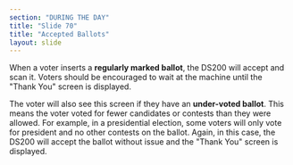 ```yaml
---
section: "DURING THE DAY"
title: "Slide 70"
title: "Accepted Ballots"
layout: slide
---
```


When a voter inserts a **regularly marked ballot**, the DS200 will accept and scan it. Voters should be encouraged to wait at the machine until the "Thank You" screen is displayed.

The voter will also see this screen if they have an **under-voted ballot**. This means the voter voted for fewer candidates or contests than they were allowed. For example, in a presidential election, some voters will only vote for president and no other contests on the ballot. Again, in this case, the DS200 will accept the ballot without issue and the "Thank You" screen is displayed.
